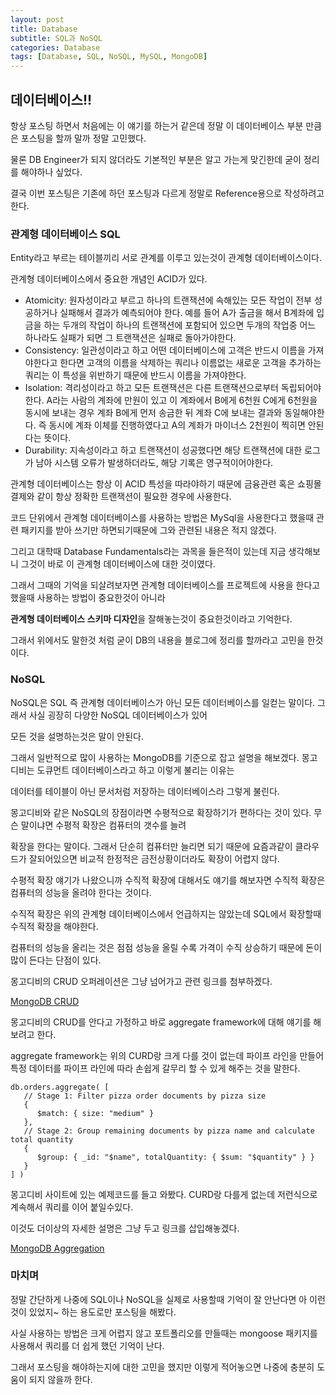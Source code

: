 ```yaml
---
layout: post
title: Database
subtitle: SQL과 NoSQL
categories: Database
tags: [Database, SQL, NoSQL, MySQL, MongoDB]
---
```


데이터베이스!!
------------

항상 포스팅 하면서 처음에는 이 얘기를 하는거 같은데 정말 이 데이터베이스 부분 만큼은 포스팅을 할까 말까 정말 고민했다.

물론 DB Engineer가 되지 않더라도 기본적인 부분은 알고 가는게 맞긴한데 굳이 정리를 해야하나 싶었다.

결국 이번 포스팅은 기존에 하던 포스팅과 다르게 정말로 Reference용으로 작성하려고 한다.

### 관계형 데이터베이스 SQL ###

Entity라고 부르는 테이블끼리 서로 관계를 이루고 있는것이 관계형 데이터베이스이다.

관계형 데이터베이스에서 중요한 개념인 ACID가 있다.

- Atomicity: 원자성이라고 부르고 하나의 트랜잭션에 속해있는 모든 작업이 전부 성공하거나 실패해서 결과가 예측되어야 한다. 예를 들어 A가 출금을 해서 B계좌에 입금을 하는 두개의 작업이 하나의 트랜잭션에 포함되어 있으면 두개의 작업중 어느 하나라도 실패가 되면 그 트랜잭션은 실패로 돌아가야한다.
- Consistency: 일관성이라고 하고 어떤 데이터베이스에 고객은 반드시 이름을 가져야한다고 한다면 고객의 이름을 삭제하는 쿼리나 이름없는 새로운 고객을 추가하는 쿼리는 이 특성을 위반하기 때문에 반드시 이름을 가져야한다.
- Isolation: 격리성이라고 하고 모든 트랜잭션은 다른 트랜잭션으로부터 독립되어야 한다. A라는 사람의 계좌에 만원이 있고 이 계좌에서 B에게 6천원 C에게 6천원을 동시에 보내는 경우 계좌 B에게 먼저 송금한 뒤 계좌 C에 보내는 결과와 동일해야한다. 즉 동시에 계좌 이체를 진행하였다고 A의 계좌가 마이너스 2천원이 찍히면 안된다는 뜻이다.
- Durability: 지속성이라고 하고 트랜잭션이 성공했다면 해당 트랜잭션에 대한 로그가 남아 시스템 오류가 발생하더라도, 해당 기록은 영구적이어야한다.

관계형 데이터베이스는 항상 이 ACID 특성을 따라야하기 때문에 금융관련 혹은 쇼핑몰 결제와 같이 항상 정확한 트랜잭션이 필요한 경우에 사용한다.

코드 단위에서 관계형 데이터베이스를 사용하는 방법은 MySql을 사용한다고 했을때 관련 패키지를 받아 쓰기만 하면되기때문에 그와 관련된 내용은 적지 않겠다.

그리고 대학때 Database Fundamentals라는 과목을 들은적이 있는데 지금 생각해보니 그것이 바로 이 관계형 데이터베이스에 대한 것이였다.

그래서 그때의 기억을 되살려보자면 관계형 데이터베이스를 프로젝트에 사용을 한다고 했을때 사용하는 방법이 중요한것이 아니라

**관계형 데이터베이스 스키마 디자인**을 잘해놓는것이 중요한것이라고 기억한다.

그래서 위에서도 말한것 처럼 굳이 DB의 내용을 블로그에 정리를 할까라고 고민을 한것이다.

### NoSQL ###

NoSQL은 SQL 즉 관계형 데이터베이스가 아닌 모든 데이터베이스를 일컫는 말이다. 그래서 사실 굉장히 다양한 NoSQL 데이터베이스가 있어

모든 것을 설명하는것은 말이 안된다.

그래서 일반적으로 많이 사용하는 MongoDB를 기준으로 잡고 설명을 해보겠다. 몽고디비는 도큐먼트 데이터베이스라고 하고 이렇게 불리는 이유는

데이터를 테이블이 아닌 문서처럼 저장하는 데이터베이스라 그렇게 불린다.

몽고디비와 같은 NoSQL의 장점이라면 수평적으로 확장하기가 편하다는 것이 있다. 무슨 말이냐면 수평적 확장은 컴퓨터의 갯수를 늘려

확장을 한다는 말이다. 그래서 단순히 컴퓨터만 늘리면 되기 때문에 요즘과같이 클라우드가 잘되어있으면 비교적 한정적은 금전상황이더라도 확장이 어렵지 않다.

수평적 확장 얘기가 나왔으니까 수직적 확장에 대해서도 얘기를 해보자면 수직적 확장은 컴퓨터의 성능을 올려야 한다는 것이다.

수직적 확장은 위의 관계형 데이터베이스에서 언급하지는 않았는데 SQL에서 확장할때 수직적 확장을 해야한다.

컴퓨터의 성능을 올리는 것은 점점 성능을 올릴 수록 가격이 수직 상승하기 때문에 돈이 많이 든다는 단점이 있다.

몽고디비의 CRUD 오퍼레이션은 그냥 넘어가고 관련 링크를 첨부하겠다.

[MongoDB CRUD](https://docs.mongodb.com/manual/crud/)

몽고디비의 CRUD를 안다고 가정하고 바로 aggregate framework에 대해 얘기를 해보려고 한다.

aggregate framework는 위의 CURD랑 크게 다를 것이 없는데 파이프 라인을 만들어 특정 데이터를 파이프 라인에 따라 손쉽게 갈무리 할 수 있게 해주는 것을 말한다.

```mongodb
db.orders.aggregate( [
   // Stage 1: Filter pizza order documents by pizza size
   {
      $match: { size: "medium" }
   },
   // Stage 2: Group remaining documents by pizza name and calculate total quantity
   {
      $group: { _id: "$name", totalQuantity: { $sum: "$quantity" } }
   }
] )
```

몽고디비 사이트에 있는 예제코드를 들고 와봤다. CURD랑 다를게 없는데 저런식으로 계속해서 쿼리를 이어 붙일수있다.

이것도 더이상의 자세한 설명은 그냥 두고 링크를 삽입해놓겠다.

[MongoDB Aggregation](https://docs.mongodb.com/manual/aggregation/)

### 마치며 ###

정말 간단하게 나중에 SQL이나 NoSQL을 실제로 사용할때 기억이 잘 안난다면 아 이런것이 있었지~ 하는 용도로만 포스팅을 해봤다.

사실 사용하는 방법은 크게 어렵지 않고 포트폴리오를 만들때는 mongoose 패키지를 사용해서 쿼리를 더 쉽게 했던 기억이 난다.

그래서 포스팅을 해야하는지에 대한 고민을 했지만 이렇게 적어놓으면 나중에 충분히 도움이 되지 않을까 한다.
